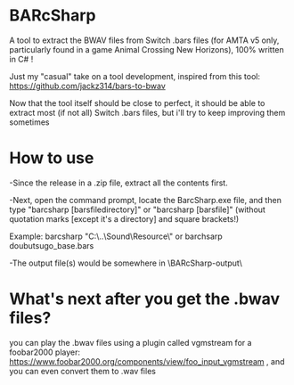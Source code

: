 # BARcSharp
A tool to extract the BWAV files from Switch .bars files (for AMTA v5 only, particularly found in a game Animal Crossing New Horizons), 100% written in C# !

Just my "casual" take on a tool development, inspired from this tool: https://github.com/jackz314/bars-to-bwav

Now that the tool itself should be close to perfect, it should be able to extract most (if not all) Switch .bars files, but i'll try to keep improving them sometimes

# How to use

-Since the release in a .zip file, extract all the contents first.

-Next, open the command prompt, locate the BarcSharp.exe file, and then type "barcsharp [barsfiledirectory]" or "barcsharp [barsfile]" (without quotation marks [except it's a directory] and square brackets!)

Example: barcsharp "C:\\..\Sound\\Resource\\" or barchsarp doubutsugo_base.bars

-The output file(s) would be somewhere in <executablelocation>\\BARcSharp-output\\<barsfilename>

# What's next after you get the .bwav files?

you can play the .bwav files using a plugin called vgmstream for a foobar2000 player: https://www.foobar2000.org/components/view/foo_input_vgmstream , and you can even convert them to .wav files
